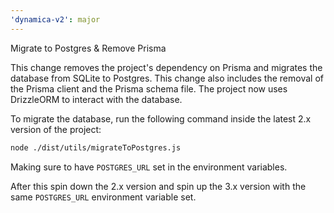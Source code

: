 ```yaml
---
'dynamica-v2': major
---
```


Migrate to Postgres & Remove Prisma

This change removes the project's dependency on Prisma and migrates the database from SQLite to Postgres. This change also includes the removal of the Prisma client and the Prisma schema file. The project now uses DrizzleORM to interact with the database.

To migrate the database, run the following command inside the latest 2.x version of the project:

```bash
node ./dist/utils/migrateToPostgres.js
```

Making sure to have `POSTGRES_URL` set in the environment variables.

After this spin down the 2.x version and spin up the 3.x version with the same `POSTGRES_URL` environment variable set.
